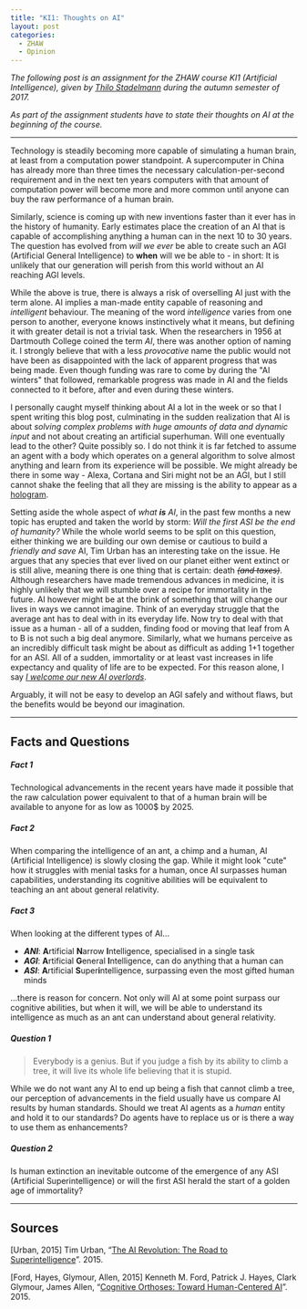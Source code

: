 ```yaml
---
title: "KI1: Thoughts on AI"
layout: post
categories:
  - ZHAW
  - Opinion
---
```


*The following post is an assignment for the ZHAW course KI1 (Artificial Intelligence), given by [Thilo Stadelmann](http://stdm.github.io) during the autumn semester of 2017.*

*As part of the assignment students have to state their thoughts on AI at the beginning of the course.*

---

Technology is steadily becoming more capable of simulating a human brain, at least from a computation power standpoint. A supercomputer in China has already more than three times the necessary calculation-per-second requirement and in the next ten years computers with that amount of computation power will become more and more common until anyone can buy the raw performance of a human brain.

Similarly, science is coming up with new inventions faster than it ever has in the history of humanity. Early estimates place the creation of an AI that is capable of accomplishing anything a human can in the next 10 to 30 years. The question has evolved from _will we ever_ be able to create such an AGI (Artificial General Intelligence) to **when** will we be able to - in short: It is unlikely that our generation will perish from this world without an AI reaching AGI levels.

While the above is true, there is always a risk of overselling AI just with the term alone. AI implies a man-made entity capable of reasoning and *intelligent* behaviour. The meaning of the word *intelligence* varies from one person to another, everyone knows instinctively what it means, but defining it with greater detail is not a trivial task.
When the researchers in 1956 at Dartmouth College coined the term *AI*, there was another option of naming it. I strongly believe that with a less *provocative* name the public would not have been as disappointed with the lack of apparent progress that was being made. Even though funding was rare to come by during the "AI winters" that followed, remarkable progress was made in AI and the fields connected to it before, after and even during these winters.

I personally caught myself thinking about AI a lot in the week or so that I spent writing this blog post, culminating in the sudden realization that AI is about *solving complex problems with huge amounts of data and dynamic input* and not about creating an artificial superhuman. Will one eventually lead to the other? Quite possibly so. I do not think it is far fetched to assume an agent with a body which operates on a general algorithm to solve almost anything and learn from its experience will be possible. We might already be there in some way - Alexa, Cortana and Siri might not be an AGI, but I still cannot shake the feeling that all they are missing is the ability to appear as a [hologram](https://i.pinimg.com/originals/6b/82/06/6b820635ce2473a1ba7765f140025e3c.jpg).

Setting aside the whole aspect of *what **is** AI*, in the past few months a new topic has erupted and taken the world by storm: *Will the first ASI be the end of humanity?* While the whole world seems to be split on this question, either thinking we are building our own demise or cautious to build a *friendly and save* AI, Tim Urban has an interesting take on the issue. He argues that any species that ever lived on our planet either went extinct or is still alive, meaning there is one thing that is certain: death ~~*(and taxes)*~~.
Although researchers have made tremendous advances in medicine, it is highly unlikely that we will stumble over a recipe for immortality in the future. AI however might be at the brink of something that will change our lives in ways we cannot imagine. Think of an everyday struggle that the average ant has to deal with in its everyday life. Now try to deal with that issue as a human - all of a sudden, finding food or moving that leaf from A to B is not such a big deal anymore. Similarly, what we humans perceive as an incredibly difficult task might be about as difficult as adding 1+1 together for an ASI. All of a sudden, immortality or at least vast increases in life expectancy and quality of life are to be expected. For this reason alone, I say *[I welcome our new AI overlords](https://www.youtube.com/watch?v=MKx3JlTnHbc)*.

Arguably, it will not be easy to develop an AGI safely and without flaws, but the benefits would be beyond our imagination.

---

## Facts and Questions
##### Fact 1
Technological advancements in the recent years have made it possible that the raw calculation power equivalent to that of a human brain will be available to anyone for as low as 1000$ by 2025.

##### Fact 2
When comparing the intelligence of an ant, a chimp and a human, AI (Artificial Intelligence) is slowly closing the gap. While it might look "cute" how it struggles with menial tasks for a human, once AI surpasses human capabilities, understanding its cognitive abilities will be equivalent to teaching an ant about general relativity.

##### Fact 3
When looking at the different types of AI...
* **_ANI_**: **A**rtificial **N**arrow **I**ntelligence, specialised in a single task
* **_AGI_**: **A**rtificial **G**eneral **I**ntelligence, can do anything that a human can
* **_ASI_**: **A**rtificial **S**uper**i**ntelligence, surpassing even the most gifted human minds

...there is reason for concern. Not only will AI at some point surpass our cognitive abilities, but when it will, we will be able to understand its intelligence as much as an ant can understand about general relativity.

##### Question 1
> Everybody is a genius. But if you judge a fish by its ability to climb a tree, it will live its whole life believing that it is stupid.

While we do not want any AI to end up being a fish that cannot climb a tree, our perception of advancements in the field usually have us compare AI results by human standards. Should we treat AI agents as a _human_ entity and hold it to our standards? Do agents have to replace us or is there a way to use them as enhancements?

##### Question 2
Is human extinction an inevitable outcome of the emergence of any ASI (Artificial Superintelligence) or will the first ASI herald the start of a golden age of immortality?

---

## Sources
[Urban, 2015] Tim Urban, “[The AI Revolution: The Road to Superintelligence](https://waitbutwhy.com/2015/01/artificial-intelligence-revolution-1.html)”. 2015.

[Ford, Hayes, Glymour, Allen, 2015] Kenneth M. Ford, Patrick J. Hayes, Clark Glymour, James Allen, “[Cognitive Orthoses: Toward Human-Centered AI](https://www.aaai.org/ojs/index.php/aimagazine/article/viewFile/2629/2526)”. 2015.

